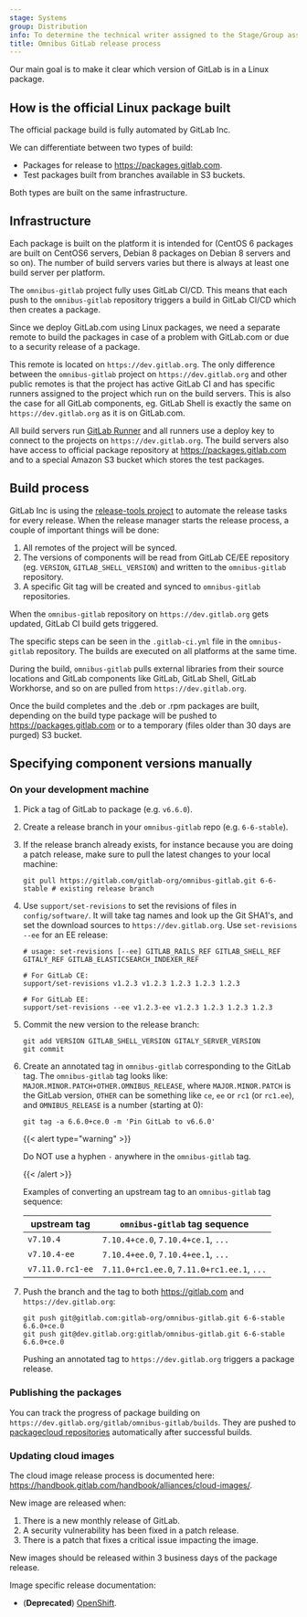 ```yaml
---
stage: Systems
group: Distribution
info: To determine the technical writer assigned to the Stage/Group associated with this page, see https://handbook.gitlab.com/handbook/product/ux/technical-writing/#assignments
title: Omnibus GitLab release process
---
```


Our main goal is to make it clear which version of GitLab is in a Linux
package.

## How is the official Linux package built

The official package build is fully automated by GitLab Inc.

We can differentiate between two types of build:

- Packages for release to <https://packages.gitlab.com>.
- Test packages built from branches available in S3 buckets.

Both types are built on the same infrastructure.

## Infrastructure

Each package is built on the platform it is intended for (CentOS 6 packages are
built on CentOS6 servers, Debian 8 packages on Debian 8 servers and so on).
The number of build servers varies but there is always at least one build
server per platform.

The `omnibus-gitlab` project fully uses GitLab CI/CD. This means that each push
to the `omnibus-gitlab` repository triggers a build in GitLab CI/CD which
then creates a package.

Since we deploy GitLab.com using Linux packages, we need a separate
remote to build the packages in case of a problem with GitLab.com or due to
a security release of a package.

This remote is located on `https://dev.gitlab.org`. The only difference between the
`omnibus-gitlab` project on `https://dev.gitlab.org` and other public remotes is that the
project has active GitLab CI and has specific runners assigned to the project
which run on the build servers. This is also the case for all GitLab components,
eg. GitLab Shell is exactly the same on `https://dev.gitlab.org` as it is on GitLab.com.

All build servers run [GitLab Runner](https://gitlab.com/gitlab-org/gitlab-runner) and all runners use a deploy key
to connect to the projects on `https://dev.gitlab.org`. The build servers also have
access to official package repository at <https://packages.gitlab.com> and to a special
Amazon S3 bucket which stores the test packages.

## Build process

GitLab Inc is using the [release-tools project](https://gitlab.com/gitlab-org/release-tools/tree/master) to automate the release tasks
for every release. When the release manager starts the release process, a couple
of important things will be done:

1. All remotes of the project will be synced.
1. The versions of components will be read from GitLab CE/EE repository
  (eg. `VERSION`, `GITLAB_SHELL_VERSION`) and written to the `omnibus-gitlab` repository.
1. A specific Git tag will be created and synced to `omnibus-gitlab` repositories.

When the `omnibus-gitlab` repository on `https://dev.gitlab.org` gets updated, GitLab CI
build gets triggered.

The specific steps can be seen in the `.gitlab-ci.yml` file in the `omnibus-gitlab`
repository. The builds are executed on all platforms at the same time.

During the build, `omnibus-gitlab` pulls external libraries from their source
locations and GitLab components like GitLab, GitLab Shell, GitLab Workhorse, and
so on are pulled from `https://dev.gitlab.org`.

Once the build completes and the .deb or .rpm packages are built, depending on
the build type package will be pushed to <https://packages.gitlab.com> or to a temporary
(files older than 30 days are purged) S3 bucket.

## Specifying component versions manually

### On your development machine

1. Pick a tag of GitLab to package (e.g. `v6.6.0`).
1. Create a release branch in your `omnibus-gitlab` repo (e.g. `6-6-stable`).
1. If the release branch already exists, for instance because you are doing a
   patch release, make sure to pull the latest changes to your local machine:

   ```shell
   git pull https://gitlab.com/gitlab-org/omnibus-gitlab.git 6-6-stable # existing release branch
   ```

1. Use `support/set-revisions` to set the revisions of files in
   `config/software/`. It will take tag names and look up the Git SHA1's, and set
   the download sources to `https://dev.gitlab.org`. Use `set-revisions --ee` for an EE
   release:

   ```shell
   # usage: set-revisions [--ee] GITLAB_RAILS_REF GITLAB_SHELL_REF GITALY_REF GITLAB_ELASTICSEARCH_INDEXER_REF

   # For GitLab CE:
   support/set-revisions v1.2.3 v1.2.3 1.2.3 1.2.3 1.2.3

   # For GitLab EE:
   support/set-revisions --ee v1.2.3-ee v1.2.3 1.2.3 1.2.3 1.2.3
   ```

1. Commit the new version to the release branch:

   ```shell
   git add VERSION GITLAB_SHELL_VERSION GITALY_SERVER_VERSION
   git commit
   ```

1. Create an annotated tag in `omnibus-gitlab` corresponding to the GitLab tag.
   The `omnibus-gitlab` tag looks like: `MAJOR.MINOR.PATCH+OTHER.OMNIBUS_RELEASE`, where
   `MAJOR.MINOR.PATCH` is the GitLab version, `OTHER` can be something like `ce`,
   `ee` or `rc1` (or `rc1.ee`), and `OMNIBUS_RELEASE` is a number (starting at 0):

   ```shell
   git tag -a 6.6.0+ce.0 -m 'Pin GitLab to v6.6.0'
   ```

   {{< alert type="warning" >}}

   Do NOT use a hyphen `-` anywhere in the `omnibus-gitlab` tag.

   {{< /alert >}}

   Examples of converting an upstream tag to an `omnibus-gitlab` tag sequence:

   | upstream tag     | `omnibus-gitlab` tag sequence               |
   | ------------     | --------------------                        |
   | `v7.10.4`        | `7.10.4+ce.0`, `7.10.4+ce.1`, `...`         |
   | `v7.10.4-ee`     | `7.10.4+ee.0`, `7.10.4+ee.1`, `...`         |
   | `v7.11.0.rc1-ee` | `7.11.0+rc1.ee.0`, `7.11.0+rc1.ee.1`, `...` |

1. Push the branch and the tag to both <https://gitlab.com> and `https://dev.gitlab.org`:

   ```shell
   git push git@gitlab.com:gitlab-org/omnibus-gitlab.git 6-6-stable 6.6.0+ce.0
   git push git@dev.gitlab.org:gitlab/omnibus-gitlab.git 6-6-stable 6.6.0+ce.0
   ```

   Pushing an annotated tag to `https://dev.gitlab.org` triggers a package release.

### Publishing the packages

You can track the progress of package building on `https://dev.gitlab.org/gitlab/omnibus-gitlab/builds`.
They are pushed to [packagecloud repositories](https://packages.gitlab.com/gitlab/) automatically after
successful builds.

### Updating cloud images

The cloud image release process is documented here: <https://handbook.gitlab.com/handbook/alliances/cloud-images/>.

New image are released when:

1. There is a new monthly release of GitLab.
1. A security vulnerability has been fixed in a patch release.
1. There is a patch that fixes a critical issue impacting the image.

New images should be released within 3 business days of the package release.

Image specific release documentation:

- (**Deprecated**) [OpenShift](https://docs.gitlab.com/charts/development/release.html).
